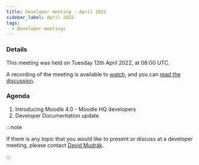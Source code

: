 ```yaml
---
title: Developer meeting - April 2022
sidebar_label: April 2022
tags:
  - Developer meetings
---
```


### Details

This meeting was held on Tuesday 12th April 2022, at 08:00 UTC.

A recording of the meeting is available to
[watch](https://moodle.org/mod/bigbluebuttonbn/view.php?id=8596), and you can
[read the discussion](https://moodle.org/mod/forum/discuss.php?d=432769).

### Agenda

1. Introducing Moodle 4.0 - Moodle HQ developers
1. Developer Documentation update

:::note

If there is any topic that you would like to present or discuss at a developer meeting, please contact [David Mudrák](https://moodle.org/user/profile.php?id=1601).

:::
